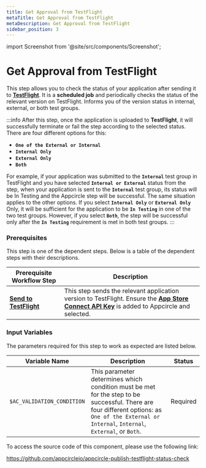 ```yaml
---
title: Get Approval from TestFlight
metaTitle: Get Approval from TestFlight
metaDescription: Get Approval from TestFlight
sidebar_position: 3
---
```

import Screenshot from '@site/src/components/Screenshot';

# Get Approval from TestFlight

This step allows you to check the status of your application after sending it to [**TestFlight**](https://developer.apple.com/testflight/). It is a **scheduled job** and periodically checks the status of the relevant version on TestFlight. Informs you of the version status in internal, external, or both test groups.

:::info
After this step, once the application is uploaded to **TestFlight**, it will successfully terminate or fail the step according to the selected status. There are four different options for this:

- **`One of the External or Internal`**
- **`Internal Only`**
- **`External Only`**
- **`Both`**

For example, if your application was submitted to the **`Internal`** test group in TestFlight and you have selected **`Internal or External`** status from the step, when your application is sent to the **`Internal`** test group, its status will be In Testing and the Appcircle step will be successful. The same situation applies to the other options. If you select **`Internal Only`** or **`External Only`** Only, it will be sufficient for the application to be **`In Testing`** in one of the two test groups. However, if you select **`Both`**, the step will be successful only after the **`In Testing`** requirement is met in both test groups.
:::

### Prerequisites

This step is one of the dependent steps. Below is a table of the dependent steps with their descriptions.

| Prerequisite Workflow Step                      | Description                                     |
|-------------------------------------------------|-------------------------------------------------|
| [**Send to TestFlight**](https://docs.appcircle.io/publish-module/send-to-appstore#send-apps-to-testflight) | This step sends the relevant application version to TestFlight. Ensure the [**App Store Connect API Key**](https://docs.appcircle.io/account/adding-an-app-store-connect-api-key#linking-appcircle-with-app-store-connect) is added to Appcircle and selected. |

<Screenshot url='https://cdn.appcircle.io/docs/assets/BE2919-approvelTestFlight.png' />

### Input Variables

The parameters required for this step to work as expected are listed below.

<Screenshot url='https://cdn.appcircle.io/docs/assets/BE2919-approvalTestInput.png' />

| Variable Name                            | Description                         | Status           |
|-------------------------------|------------------------------------------------|------------------|
| `$AC_VALIDATION_CONDITION`    | This parameter determines which condition must be met for the step to be successful. There are four different options: as `One of the External or Internal`, `Internal`, `External`, or `Both`. | Required |

To access the source code of this component, please use the following link:

https://github.com/appcircleio/appcircle-publish-testflight-status-check


